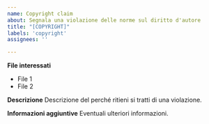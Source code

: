 ```yaml
---
name: Copyright claim
about: Segnala una violazione delle norme sul diritto d'autore
title: "[COPYRIGHT]"
labels: 'copyright'
assignees: ''

---
```


**File interessati**
- File 1
- File 2

**Descrizione**
Descrizione del perché ritieni si tratti di una violazione.

**Informazioni aggiuntive**
Eventuali ulteriori informazioni.
